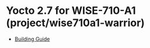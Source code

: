 Yocto 2.7 for WISE-710-A1 (project/wise710a1-warrior)
===

- [Building Guide](https://github.com/Advantech-IIoT/Yocto2.7-WISE-710-A1/tree/docs/wise710a1-warrior)



